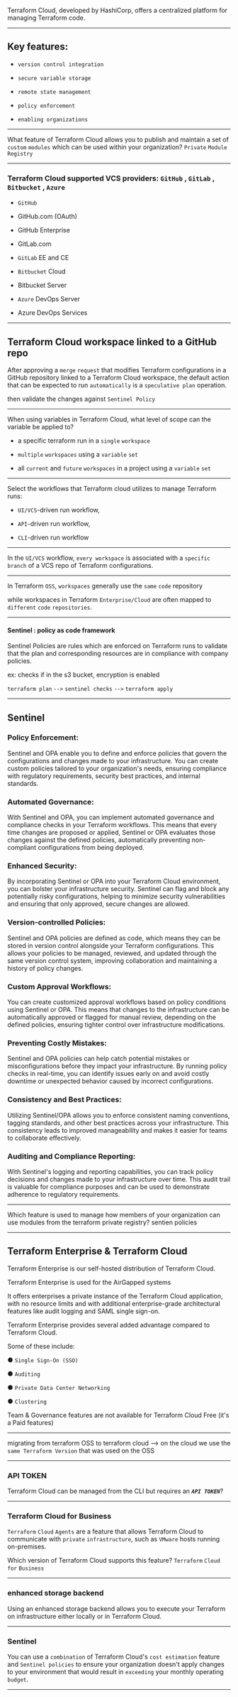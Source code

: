 




Terraform Cloud, developed by HashiCorp, offers a centralized platform for managing Terraform code.

__________________________________________________________________________________________



## Key features:

- `version control integration`

- `secure variable storage`

- `remote state management`

- `policy enforcement`

- `enabling organizations`


__________________________________________________________________________________________




What feature of Terraform Cloud allows you to publish and maintain a set of `custom` `modules` which can be used within your organization? `Private` `Module` `Registry`


__________________________________________________________________________________________



### Terraform Cloud supported VCS providers: `GitHub` , `GitLab` , `Bitbucket` , `Azure`



  - `GitHub`

  - GitHub.com (OAuth)

  - GitHub Enterprise

  - GitLab.com

  - `GitLab` EE and CE

  - `Bitbucket` Cloud

  - Bitbucket Server

  - `Azure` DevOps Server

  - Azure DevOps Services



__________________________________________________________________________________________




## Terraform Cloud workspace linked to a GitHub repo


After approving a `merge` `request` that modifies Terraform configurations in a GitHub repository linked to a Terraform Cloud workspace, the default action that can be expected to run `automatically` is a `speculative plan` operation.


then validate the changes against `Sentinel Policy`


__________________________________________________________________________________________




When using variables in Terraform Cloud, what level of scope can the variable be applied to?

- a specific terraform run in a `single` `workspace`

- `multiple` `workspaces` using a `variable` `set`

- all `current` and `future` `workspaces` in a project using a `variable` `set`


__________________________________________________________________________________________




Select the workflows that Terraform cloud utilizes to manage Terraform runs: 

- `UI/VCS`-driven run workflow,

- `API`-driven run workflow,

- `CLI`-driven run workflow


__________________________________________________________________________________________





In the `UI/VCS` workflow, `every workspace` is associated with a `specific branch` of a VCS repo of Terraform configurations.




__________________________________________________________________________________________




In Terraform `OSS`, `workspaces` generally use the `same` `code` repository

while workspaces in Terraform `Enterprise/Cloud` are often mapped to `different` `code` `repositories`.



__________________________________________________________________________________________


#### Sentinel : policy as code framework

Sentinel Policies are rules which are enforced on Terraform runs to validate that the plan and corresponding resources are in compliance with company policies.

ex: checks if in the s3 bucket, encryption is enabled

`terraform plan` `-->` `sentinel checks` `-->` `terraform apply`




__________________________________________________________________________________________





## Sentinel




### Policy Enforcement:

Sentinel and OPA enable you to define and enforce policies that govern the configurations and changes made to your infrastructure. You can create custom policies tailored to your organization's needs, ensuring compliance with regulatory requirements, security best practices, and internal standards.

### Automated Governance:

With Sentinel and OPA, you can implement automated governance and compliance checks in your Terraform workflows. This means that every time changes are proposed or applied, Sentinel or OPA evaluates those changes against the defined policies, automatically preventing non-compliant configurations from being deployed.

### Enhanced Security:

By incorporating Sentinel or OPA into your Terraform Cloud environment, you can bolster your infrastructure security. Sentinel can flag and block any potentially risky configurations, helping to minimize security vulnerabilities and ensuring that only approved, secure changes are allowed.

### Version-controlled Policies:

Sentinel and OPA policies are defined as code, which means they can be stored in version control alongside your Terraform configurations. This allows your policies to be managed, reviewed, and updated through the same version control system, improving collaboration and maintaining a history of policy changes.

### Custom Approval Workflows:

You can create customized approval workflows based on policy conditions using Sentinel or OPA. This means that changes to the infrastructure can be automatically approved or flagged for manual review, depending on the defined policies, ensuring tighter control over infrastructure modifications.

### Preventing Costly Mistakes:

Sentinel and OPA policies can help catch potential mistakes or misconfigurations before they impact your infrastructure. By running policy checks in real-time, you can identify issues early on and avoid costly downtime or unexpected behavior caused by incorrect configurations.

### Consistency and Best Practices:

Utilizing Sentinel/OPA allows you to enforce consistent naming conventions, tagging standards, and other best practices across your infrastructure. This consistency leads to improved manageability and makes it easier for teams to collaborate effectively.

### Auditing and Compliance Reporting:

With Sentinel's logging and reporting capabilities, you can track policy decisions and changes made to your infrastructure over time. This audit trail is valuable for compliance purposes and can be used to demonstrate adherence to regulatory requirements.





__________________________________________________________________________________________





Which feature is used to manage how members of your organization can use modules from the terraform private registry?    sentien policies



__________________________________________________________________________________________


## Terraform Enterprise & Terraform Cloud

Terraform Enterprise is our self-hosted distribution of Terraform Cloud.

Terraform Enterprise is used for the AirGapped systems

It offers enterprises a private instance of the Terraform Cloud application, with no resource limits and with additional enterprise-grade architectural features like audit logging and SAML single sign-on.

Terraform Enterprise provides several added advantage compared to Terraform Cloud.

Some of these include:

● `Single Sign-On (SSO)`

● `Auditing`

● `Private Data Center Networking`

● `Clustering`

Team & Governance features are not available for Terraform Cloud Free (it's a Paid features)


__________________________________________________________________________________________


migrating from terraform OSS to terraform cloud --> on the cloud we use the `same Terraform Version` that was used on the OSS

__________________________________________________________________________________________

### API TOKEN

Terraform Cloud can be managed from the CLI but requires an _____`API TOKEN`_____?

__________________________________________________________________________________________


### Terraform Cloud for Business

`Terraform` `Cloud` `Agents` are a feature that allows Terraform Cloud to communicate with `private` `infrastructure`, such as `VMware` hosts running on-premises.

Which version of Terraform Cloud supports this feature?  `Terraform` `Cloud` `for` `Business`

__________________________________________________________________________________________


### enhanced storage backend

Using an enhanced storage backend allows you to execute your Terraform on infrastructure either locally or in Terraform Cloud.

__________________________________________________________________________________________


### Sentinel

You can use a `combination` of Terraform Cloud's `cost estimation` feature and `Sentinel policies` to ensure your organization doesn't apply changes to your environment that would result in `exceeding` your monthly operating `budget`.

__________________________________________________________________________________________
